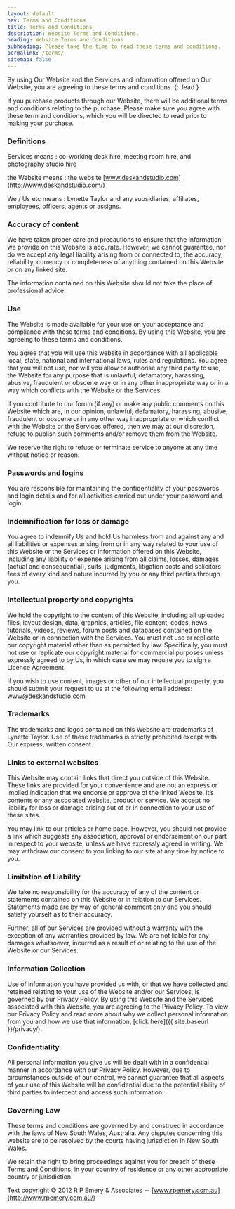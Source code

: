 ```yaml
---
layout: default
nav: Terms and Conditions
title: Terms and Conditions
description: Website Terms and Conditions.
heading: Website Terms and Conditions
subheading: Please take the time to read these terms and conditions.
permalink: /terms/
sitemap: false
---
```


By using Our Website and the Services and information offered on Our Website, you are agreeing to these terms and conditions.
{: .lead }

If you purchase products through our Website, there will be additional terms and conditions relating to the purchase. Please make sure you agree with these term and conditions, which you will be directed to read prior to making your purchase.

### Definitions

Services means
: co-working desk hire, meeting room hire, and photography studio hire

the Website means
: the website [www.deskandstudio.com](http://www.deskandstudio.com/)

We / Us etc means 
: Lynette Taylor and any subsidiaries, affiliates, employees, officers, agents or assigns.

### Accuracy of content

We have taken proper care and precautions to ensure that the information we provide on this Website is accurate. However, we cannot guarantee, nor do we
accept any legal liability arising from or connected to, the accuracy, reliability, currency or completeness of anything contained on this Website or on any linked site.

The information contained on this Website should not take the place of professional
advice.

### Use

The Website is made available for your use on your acceptance and compliance with these terms and conditions. By using this Website, you are agreeing to these terms and conditions.

You agree that you will use this website in accordance with all applicable local, state, national and international laws, rules and regulations.
You agree that you will not use, nor will you allow or authorise any third party to use, the Website for any purpose that is unlawful, defamatory, harassing, abusive, fraudulent or obscene way or in any other inappropriate way or in a way which conflicts with the Website or the Services.

If you contribute to our forum (if any) or make any public comments on this Website which are, in our opinion, unlawful, defamatory, harassing, abusive, fraudulent or obscene or in any other way inappropriate or which conflict with the Website or the Services offered, then we may at our discretion, refuse to publish such comments and/or remove them from the Website.

We reserve the right to refuse or terminate service to anyone at any time without notice or reason.

### Passwords and logins

You are responsible for maintaining the confidentiality of your passwords and login details and for all activities carried out under your password and login.

### Indemnification for loss or damage

You agree to indemnify Us and hold Us harmless from and against any and all liabilities or expenses arising from or in any way related to your use of this Website or the Services or information offered on this Website, including any liability or expense arising from all claims, losses, damages (actual and consequential), suits, judgments, litigation costs and solicitors fees of every kind and nature incurred by you or any third parties through you.

### Intellectual property and copyrights

We hold the copyright to the content of this Website, including all uploaded files, layout design, data, graphics, articles, file content, codes, news, tutorials, videos, reviews, forum posts and databases contained on the Website or in connection with the Services. You must not use or replicate our copyright material other than as permitted by law. Specifically, you must not use or replicate our copyright material for commercial purposes unless expressly agreed to by Us, in which case we may require you to sign a Licence Agreement.

If you wish to use content, images or other of our intellectual property, you should submit your request to us at the following email address: [www@deskandstudio.com](mailto:www@deskandstudio.com)

### Trademarks

The trademarks and logos contained on this Website are trademarks of Lynette Taylor. Use of these trademarks is strictly prohibited except with Our express, written consent.

### Links to external websites

This Website may contain links that direct you outside of this Website. These links are provided for your convenience and are not an express or implied indication that we endorse or approve of the linked Website, it’s contents or any associated website, product or service. We accept no liability for loss or damage arising out of or in connection to your use of these sites.

You may link to our articles or home page. However, you should not provide a link which suggests any association, approval or endorsement on our part in respect to your website, unless we have expressly agreed in writing. We may withdraw our consent to you linking to our site at any time by notice to you.

### Limitation of Liability

We take no responsibility for the accuracy of any of the content or statements contained on this Website or in relation to our Services. Statements made are by way of general comment only and you should satisfy yourself as to their accuracy.

Further, all of our Services are provided without a warranty with the exception of any warranties provided by law. We are not liable for any damages whatsoever, incurred as a result of or relating to the use of the Website or our Services.

### Information Collection

Use of information you have provided us with, or that we have collected and retained relating to your use of the Website and/or our Services, is governed by our Privacy Policy. By using this Website and the Services associated with this Website, you are
agreeing to the Privacy Policy. To view our Privacy Policy and read more about why we collect personal information from you and how we use that information, [click here]({{ site.baseurl }}/privacy/).

### Confidentiality

All personal information you give us will be dealt with in a confidential manner in accordance with our Privacy Policy. However, due to circumstances outside of our control, we cannot guarantee that all aspects of your use of this Website will be confidential due to the potential ability of third parties to intercept and access such information.

### Governing Law

These terms and conditions are governed by and construed in accordance with the laws of New South Wales, Australia. Any disputes concerning this website are to be resolved by the courts having jurisdiction in New South Wales.

We retain the right to bring proceedings against you for breach of these Terms and Conditions, in your country of residence or any other appropriate country or jurisdiction.

Text copyright &copy; 2012 R P Emery &amp; Associates -- [www.rpemery.com.au](http://www.rpemery.com.au/)

